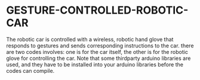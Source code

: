 # GESTURE-CONTROLLED-ROBOTIC-CAR
The robotic car is controlled with a wireless, robotic hand glove that responds to gestures and sends corresponding instructions to the car.
 there are two codes involves: one is for the car itself, the other is for the robotic glove for controlling the car. 
 Note that some thirdparty arduino libraries are used, and they have to be installed into your arduino libraries before the codes can compile.
